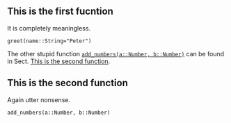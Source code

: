 ## This is the first fucntion

It is completely meaningless.

```@docs
greet(name::String="Peter")
```

The other stupid function [`add_numbers(a::Number, b::Number)`](@ref) can
be found in Sect. [This is the second function](@ref).


## This is the second function

Again utter nonsense.

```@docs
add_numbers(a::Number, b::Number)
```
